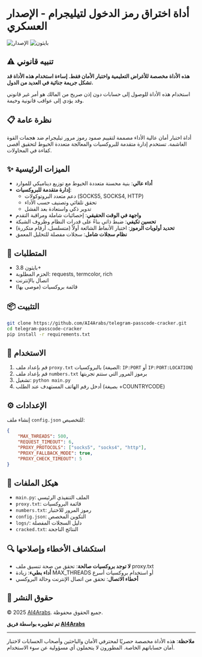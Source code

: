 # أداة اختراق رمز الدخول لتيليجرام - الإصدار العسكري

![الإصدار](https://img.shields.io/badge/version-3.3.0-red.svg)
![بايثون](https://img.shields.io/badge/python-3.8%2B-blue.svg)

## ⚠️ تنبيه قانوني

**هذه الأداة مخصصة للأغراض التعليمية واختبار الأمان فقط. إساءة استخدام هذه الأداة قد تشكل جريمة جنائية في العديد من الدول.**

استخدام هذه الأداة للوصول إلى حسابات دون إذن صريح من المالك هو أمر غير قانوني وقد يؤدي إلى عواقب قانونية وخيمة.

## 📋 نظرة عامة

أداة اختبار أمان عالية الأداء مصممة لتقييم صمود رموز مرور تيليجرام ضد هجمات القوة الغاشمة. تستخدم إدارة متقدمة للبروكسيات والمعالجة متعددة الخيوط لتحقيق أقصى كفاءة في المحاولات.

## ✨ الميزات الرئيسية

- **أداء عالي**: بنية محسنة متعددة الخيوط مع توزيع ديناميكي للموارد
- **إدارة متقدمة للبروكسيات**: 
  - دعم متعدد البروتوكولات (SOCKS5, SOCKS4, HTTP)
  - تحقق تلقائي وتصنيف حسب الأداء
  - تدوير ذكي واستعادة بعد الفشل
- **واجهة في الوقت الحقيقي**: إحصائيات شاملة ومراقبة التقدم
- **تحسين تكيفي**: ضبط ذاتي بناءً على قدرات النظام وظروف الشبكة
- **تحديد أولويات الرموز**: اختبار الأنماط الشائعة أولاً (متسلسل، أرقام متكررة)
- **نظام سجلات شامل**: سجلات مفصلة للتحليل المعمق

## 🔧 المتطلبات

- بايثون 3.8+
- الحزم المطلوبة: requests, termcolor, rich
- اتصال بالإنترنت
- قائمة بروكسيات (موصى بها)

## 📦 التثبيت

```bash
git clone https://github.com/AI4Arabs/telegram-passcode-cracker.git
cd telegram-passcode-cracker
pip install -r requirements.txt
```

## 🚀 الاستخدام

1. قم بإعداد ملف `proxy.txt` بالبروكسيات (الصيغة: `IP:PORT` أو `IP:PORT:LOCATION`)
2. قم بإعداد ملف `numbers.txt` برموز المرور التي ستتم تجربتها
3. تشغيل: `python main.py`
4. أدخل رقم الهاتف المستهدف عند الطلب (بصيغة +COUNTRYCODE)

## ⚙️ الإعدادات

إنشاء ملف `config.json` للتخصيص:

```json
{
    "MAX_THREADS": 500,
    "REQUEST_TIMEOUT": 6,
    "PROXY_PROTOCOLS": ["socks5", "socks4", "http"],
    "PROXY_FALLBACK_MODE": true,
    "PROXY_CHECK_TIMEOUT": 5
}
```

## 📄 هيكل الملفات

- `main.py`: الملف التنفيذي الرئيسي
- `proxy.txt`: قائمة البروكسيات
- `numbers.txt`: رموز المرور للاختبار
- `config.json`: التكوين المخصص
- `logs/`: دليل السجلات المفصلة
- `cracked.txt`: النتائج الناجحة

## 🔍 استكشاف الأخطاء وإصلاحها

- **لا توجد بروكسيات صالحة**: تحقق من صحة تنسيق ملف proxy.txt
- **أداء بطيء**: زيادة MAX_THREADS أو استخدام بروكسيات أسرع
- **أخطاء الاتصال**: تحقق من اتصال الإنترنت وحالة البروكسي

## 📜 حقوق النشر

© 2025 [AI4Arabs](https://t.me/AI4Arabs). جميع الحقوق محفوظة.

**تم تطويره بواسطة فريق [AI4Arabs](https://t.me/AI4Arabs)**

---

**ملاحظة**: هذه الأداة مخصصة حصريًا لمحترفي الأمان والباحثين وأصحاب الحسابات لاختبار أمان حساباتهم الخاصة. المطورون لا يتحملون أي مسؤولية عن سوء الاستخدام.
